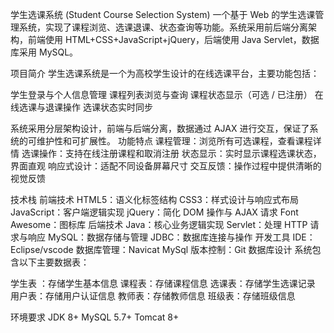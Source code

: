 学生选课系统 (Student Course Selection System)
一个基于 Web 的学生选课管理系统，实现了课程浏览、选课退课、状态查询等功能。系统采用前后端分离架构，前端使用 HTML+CSS+JavaScript+jQuery，后端使用 Java Servlet，数据库采用 MySQL。


项目简介
学生选课系统是一个为高校学生设计的在线选课平台，主要功能包括：

学生登录与个人信息管理
课程列表浏览与查询
课程状态显示（可选 / 已注册）
在线选课与退课操作
选课状态实时同步

系统采用分层架构设计，前端与后端分离，数据通过 AJAX 进行交互，保证了系统的可维护性和可扩展性。
功能特点
课程管理：浏览所有可选课程，查看课程详情
选课操作：支持在线注册课程和取消注册
状态显示：实时显示课程选课状态，界面直观
响应式设计：适配不同设备屏幕尺寸
交互反馈：操作过程中提供清晰的视觉反馈




技术栈
前端技术
HTML5：语义化标签结构
CSS3：样式设计与响应式布局
JavaScript：客户端逻辑实现
jQuery：简化 DOM 操作与 AJAX 请求
Font Awesome：图标库
后端技术
Java：核心业务逻辑实现
Servlet：处理 HTTP 请求与响应
MySQL：数据存储与管理
JDBC：数据库连接与操作
开发工具
IDE：Eclipse/vscode
数据库管理：Navicat MySql
版本控制：Git
数据库设计
系统包含以下主要数据表：

学生表 ：存储学生基本信息
课程表：存储课程信息
选课表：存储学生选课记录
用户表：存储用户认证信息
教师表：存储教师信息
班级表：存储班级信息

环境要求
JDK 8+
MySQL 5.7+
Tomcat 8+
